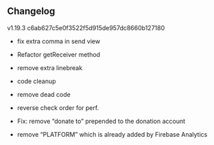 ## Changelog
v1.19.3 c6ab627c5e0f3522f5d915de957dc8660b127180

* fix extra comma in send view

* Refactor getReceiver method

* remove extra linebreak

* code cleanup

* remove dead code

* reverse check order for perf.

* Fix: remove “donate to” prepended to the donation account

* remove “PLATFORM” which is already added by Firebase Analytics